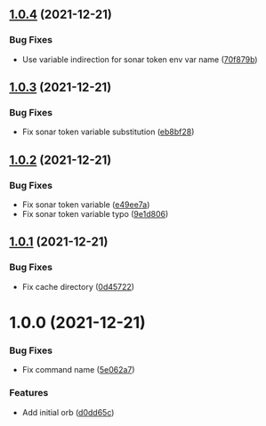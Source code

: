 ## [1.0.4](https://github.com/trustedshops-public/circleci-orb-sonarcloud/compare/1.0.3...1.0.4) (2021-12-21)


### Bug Fixes

* Use variable indirection for sonar token env var name ([70f879b](https://github.com/trustedshops-public/circleci-orb-sonarcloud/commit/70f879bdaf1e3d8e66beaa3e2cce66ca98433aae))

## [1.0.3](https://github.com/trustedshops-public/circleci-orb-sonarcloud/compare/1.0.2...1.0.3) (2021-12-21)


### Bug Fixes

* Fix sonar token variable substitution ([eb8bf28](https://github.com/trustedshops-public/circleci-orb-sonarcloud/commit/eb8bf28c2351f28eeccadc691cb57c5137bc2dc6))

## [1.0.2](https://github.com/trustedshops-public/circleci-orb-sonarcloud/compare/1.0.1...1.0.2) (2021-12-21)


### Bug Fixes

* Fix sonar token variable ([e49ee7a](https://github.com/trustedshops-public/circleci-orb-sonarcloud/commit/e49ee7ac98e7ec541d50f3f1442e5c76aa484a50))
* Fix sonar token variable typo ([9e1d806](https://github.com/trustedshops-public/circleci-orb-sonarcloud/commit/9e1d8066788ab60e35789fe4b16b70ce35e30427))

## [1.0.1](https://github.com/trustedshops-public/circleci-orb-sonarcloud/compare/1.0.0...1.0.1) (2021-12-21)


### Bug Fixes

* Fix cache directory ([0d45722](https://github.com/trustedshops-public/circleci-orb-sonarcloud/commit/0d4572229633199eb949d7bb53974c76e345b93a))

# 1.0.0 (2021-12-21)


### Bug Fixes

* Fix command name ([5e062a7](https://github.com/trustedshops-public/circleci-orb-sonarcloud/commit/5e062a740408a4bdbbd3d71cb0aeb81ee03f9f38))


### Features

* Add initial orb ([d0dd65c](https://github.com/trustedshops-public/circleci-orb-sonarcloud/commit/d0dd65c74e02873c8c51248620dc1b6bac975a89))
